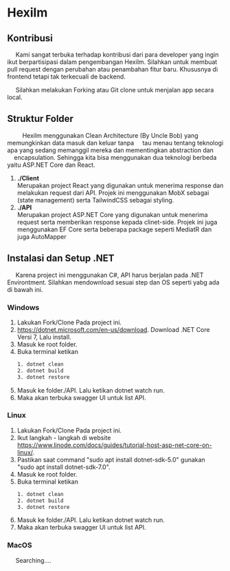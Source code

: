 # Hexilm

## Kontribusi
  &nbsp;&nbsp;&nbsp;&nbsp; Kami sangat terbuka terhadap kontribusi dari para developer yang ingin ikut berpartisipasi dalam pengembangan Hexilm. Silahkan untuk membuat pull request dengan perubahan atau penambahan fitur baru. Khususnya di frontend tetapi tak terkecuali de backend.

  &nbsp;&nbsp;&nbsp;&nbsp; Silahkan melakukan Forking atau Git clone untuk menjalan app secara local.

## Struktur Folder  

  &nbsp;&nbsp;&nbsp;&nbsp;&nbsp;&nbsp;&nbsp;&nbsp; Hexilm menggunakan Clean Architecture (By Uncle Bob) yang memungkinkan data masuk dan keluar tanpa &nbsp;&nbsp;&nbsp;&nbsp;tau menau tentang teknologi apa yang sedang memanggil mereka dan mementingkan abstraction dan &nbsp;&nbsp;&nbsp;&nbsp;encapsulation. Sehingga kita bisa menggunakan dua teknologi berbeda yaitu ASP.NET Core dan React.
1. **./Client**  
Merupakan project React yang digunakan untuk menerima response dan melakukan request dari API. Projek ini menggunakan MobX sebagai (state management) serta TailwindCSS sebagai styling.
2. **./API**  
Merupakan project ASP.NET Core yang digunakan untuk menerima request serta memberikan response kepada clinet-side. Projek ini juga menggunakan EF Core serta beberapa package seperti MediatR dan juga AutoMapper 

## Instalasi dan Setup .NET
&nbsp;&nbsp;&nbsp;&nbsp; Karena project ini menggunakan C#, API harus berjalan pada .NET Environtment. Silahkan mendownload sesuai step dan OS seperti yabg ada di bawah ini.
### Windows
1. Lakukan Fork/Clone Pada project ini.
2. https://dotnet.microsoft.com/en-us/download. Download .NET Core Versi 7, Lalu install.
3. Masuk ke root folder.
4. Buka terminal ketikan 
   ```cmd
   1. dotnet clean 
   2. dotnet build 
   3. dotnet restore
   ```
5. Masuk ke folder./API. Lalu ketikan dotnet watch run.
6. Maka akan terbuka swagger UI untuk list API.
### Linux
1. Lakukan Fork/Clone Pada project ini.
2. Ikut langkah - langkah di website https://www.linode.com/docs/guides/tutorial-host-asp-net-core-on-linux/.
3. Pastikan saat command "sudo apt install dotnet-sdk-5.0" gunakan "sudo apt install dotnet-sdk-7.0".
4. Masuk ke root folder.
5. Buka terminal ketikan 
   ```cmd
   1. dotnet clean 
   2. dotnet build 
   3. dotnet restore
   ```
5. Masuk ke folder./API. Lalu ketikan dotnet watch run.
6. Maka akan terbuka swagger UI untuk list API.
### MacOS
&nbsp;&nbsp;&nbsp;&nbsp; Searching....
